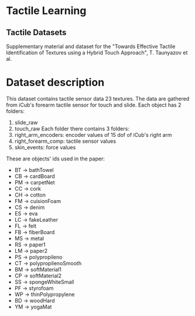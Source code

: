 # Tactile Learning #


## Tactile Datasets ##
Supplementary material and dataset for the "Towards Effective Tactile Identification of Textures using a Hybrid Touch Approach", T. Taunyazov et al.

# Dataset description #
This dataset contains tactile sensor data 23 textures. The data are gathered from iCub's forearm tactile sensor for touch and slide.
Each object has 2 folders:
1. slide_raw
1. touch_raw
Each folder there contains 3 folders:
2. right_arm_encoders: encoder values of 15 dof of iCub's right arm
2. right_forearm_comp: tactile sensor values
2. skin_events: force values

These are objects' ids used in the paper:

- BT -> bathTowel
- CB -> cardBoard
- PM -> carpetNet
- CC -> cork
- CH -> cotton
- FM -> cuisionFoam
- CS -> denim
- ES -> eva
- LC -> fakeLeather
- FL -> felt
- FB -> fiberBoard
- MS -> metal
- RS -> paper1
- LM -> paper2
- PS -> polypropileno
- CT -> polypropilenoSmooth
- BM -> softMaterial1
- CP -> softMaterial2
- SS -> spongeWhiteSmall
- PF -> styrofoam
- WP -> thinPolypropylene
- BD -> woodHard
- YM -> yogaMat
